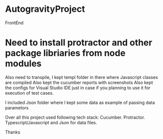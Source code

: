 # AutogravityProject
FrontEnd

# Need to install protractor and other package libriaries from node modules
Also need to transpile, I kept templ folder in there where Javascript classes are compiled
Also kept the cucumber reports with screenshots
Also kept the configs for Visual Studio IDE just in case if you planning to use it for execution of test cases.

I included Json folder where I kept some data as example of passing data parametors

Over all this project used following tech stack: Cucumber. Protractor. Typescript/Javascript and Json for data files.

Thanks
